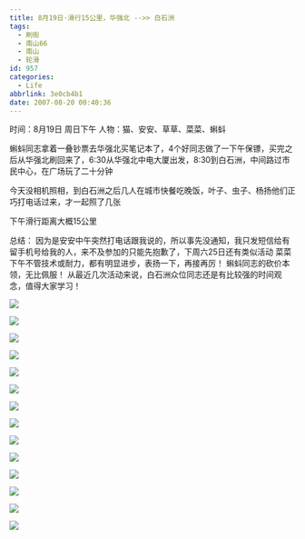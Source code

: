 ```yaml
---
title: 8月19日·滑行15公里，华强北 -->> 白石洲
tags:
  - 刷街
  - 南山66
  - 南山
  - 轮滑
id: 957
categories:
  - Life
abbrlink: 3e0cb4b1
date: 2007-08-20 00:40:36
---
```


时间：8月19日 周日下午
人物：猫、安安、草草、菜菜、蝌蚪

蝌蚪同志拿着一叠钞票去华强北买笔记本了，4个好同志做了一下午保镖，买完之后从华强北刷回来了，6:30从华强北中电大厦出发，8:30到白石洲，中间路过市民中心，在广场玩了二十分钟

今天没相机照相，到白石洲之后几人在城市快餐吃晚饭，叶子、虫子、杨扬他们正巧打电话过来，才一起照了几张

下午滑行距离大概15公里

总结：
因为是安安中午突然打电话跟我说的，所以事先没通知，我只发短信给有留手机号给我的人，来不及参加的只能先抱歉了，下周六25日还有类似活动
菜菜下午不管技术或耐力，都有明显进步，表扬一下，再接再厉！
蝌蚪同志的砍价本领，无比佩服！
从最近几次活动来说，白石洲众位同志还是有比较强的时间观念，值得大家学习！
<!--more-->
![](/images/2007/08/20_003739_7567.jpg)

![](/images/2007/08/20_003748_7568.jpg)

![](/images/2007/08/20_003756_7569.jpg)

![](/images/2007/08/20_003802_7570.jpg)

![](/images/2007/08/20_003808_7571.jpg)

![](/images/2007/08/20_003814_7572.jpg)

![](/images/2007/08/20_003821_7573.jpg)

![](/images/2007/08/20_003841_7574.jpg)

![](/images/2007/08/20_003848_7575.jpg)

![](/images/2007/08/20_003857_7576.jpg)

![](/images/2007/08/20_003904_7577.jpg)

![](/images/2007/08/20_003911_7578.jpg)

![](/images/2007/08/20_003931_7579.jpg)

![](/images/2007/08/20_003937_7580.jpg)